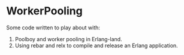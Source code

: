 WorkerPooling
=============

Some code written to play about with:
1. Poolboy and worker pooling in Erlang-land.
2. Using rebar and relx to compile and release an Erlang application. 



